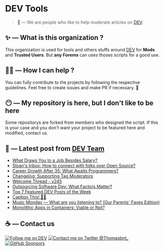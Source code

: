 # DEV Tools

> 🔧 — We are people who like to help moderate articles on [DEV](https://dev.to).

## ✨ — What is this organization ?

This organization is used for tools and others stuffs around [DEV](https://dev.to) for **Mods** and **Trusted Users**. But __any Forems__ can uses thoses scripts for a good use.


## 💪🏼 — How I can help ?

You can fully contribute to the projects by following the respective guidelines. Feel free to create issues and make PR if necessary. 🎉

## 😶 — My repository is here, but I don't like to be here

Some repositorys are forked from members who designed the script. If this is your case and you don't want your project to be featured here and modified, contact us.

## 📝 — Latest post from [DEV Team](https://dev.to/devteam)

<!-- BLOG-POST-LIST:START -->
- [What Draws You to a Job Besides Salary?](https://dev.to/devteam/what-draws-you-to-a-job-besides-salary-2idk)
- [Sloan&#39;s Inbox: How to connect with folks over Open Source?](https://dev.to/devteam/sloans-inbox-how-to-connect-with-folks-over-open-source-2ojl)
- [Career Growth After 35: What Awaits Programmers?](https://dev.to/devteam/career-growth-after-35-what-awaits-programmers-1ff0)
- [Changelog: Supporting Tag Moderators](https://dev.to/devteam/changelog-supporting-tag-moderators-38i)
- [Welcome Thread - v245](https://dev.to/devteam/welcome-thread-v245-l3p)
- [Outsourcing Software Dev: What Factors Matter?](https://dev.to/devteam/outsourcing-software-dev-what-factors-matter-42a5)
- [Top 7 Featured DEV Posts of the Week](https://dev.to/devteam/top-7-featured-dev-posts-of-the-week-2jnj)
- [Caption This! 🤔💭](https://dev.to/devteam/caption-this-3hlb)
- [Music Monday — What are you listening to? &lpar;Our Parents&#39; Faves Edition&rpar;](https://dev.to/devteam/music-monday-what-are-you-listening-to-our-parents-faves-edition-635)
- [Monolithic Apps in Containers: Viable or Not?](https://dev.to/devteam/monolithic-apps-in-containers-viable-or-not-11pm)
<!-- BLOG-POST-LIST:END -->


## ☕ — Contact us

[![Follow me on DEV](https://img.shields.io/badge/dev.to-%2308090A.svg?&style=for-the-badge&logo=dev.to&logoColor=white&alt=devto)](https://dev.to/thomasbnt)
[![Contact me on Twitter @Thomasbnt_](https://img.shields.io/badge/Contact%20me%20on%20Twitter-%231DA1F2.svg?&style=for-the-badge&logo=twitter&logoColor=white&alt=twitter)](https://twitter.com/messages/1142357270-1142357270?text=Hello,%20I%20contact%20you%20from%20devtotools%20&recipient_id=1142357270) [![GitHub Sponsors](https://img.shields.io/badge/Sponsor%20me-%23EA54AE.svg?&style=for-the-badge&logo=github-sponsors&logoColor=white)](https://github.com/sponsors/thomasbnt)


